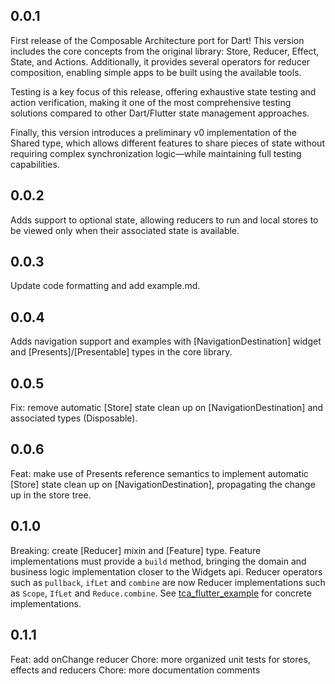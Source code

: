 ## 0.0.1

First release of the Composable Architecture port for Dart! This version includes the core concepts from the original library: Store, Reducer, Effect, State, and Actions. Additionally, it provides several operators for reducer composition, enabling simple apps to be built using the available tools.

Testing is a key focus of this release, offering exhaustive state testing and action verification, making it one of the most comprehensive testing solutions compared to other Dart/Flutter state management approaches.

Finally, this version introduces a preliminary v0 implementation of the Shared type, which allows different features to share pieces of state without requiring complex synchronization logic—while maintaining full testing capabilities.

## 0.0.2

Adds support to optional state, allowing reducers to run and local stores to be viewed only when their associated state is available.

## 0.0.3

Update code formatting and add example.md.

## 0.0.4

Adds navigation support and examples with [NavigationDestination] widget and [Presents]/[Presentable] types in the core library.

## 0.0.5

Fix: remove automatic [Store] state clean up on [NavigationDestination] and associated types (Disposable).

## 0.0.6

Feat: make use of Presents reference semantics to implement automatic [Store] state clean up on [NavigationDestination], propagating the change up in the store tree.

## 0.1.0

Breaking: create [Reducer] mixin and [Feature] type. Feature implementations must provide a `build` method, bringing the domain and business logic implementation closer to the Widgets api. Reducer operators such as `pullback`, `ifLet` and `combine` are now Reducer implementations such as `Scope`, `IfLet` and `Reduce.combine`. See [tca_flutter_example](https://github.com/viniciusaro/dart-composable-architecture/tree/main/tca_flutter_example/lib) for concrete implementations.

## 0.1.1

Feat: add onChange reducer
Chore: more organized unit tests for stores, effects and reducers
Chore: more documentation comments